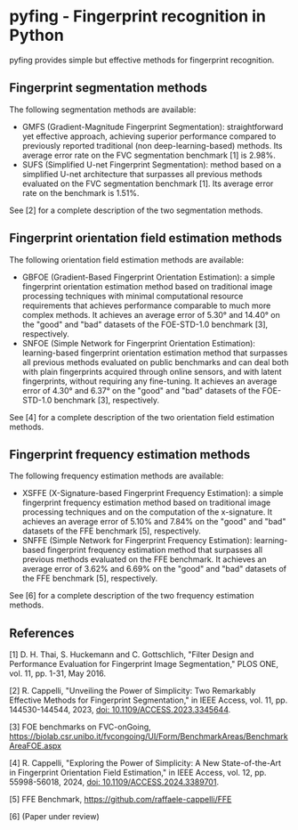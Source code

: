 # pyfing - Fingerprint recognition in Python

pyfing provides simple but effective methods for fingerprint recognition.

## Fingerprint segmentation methods
The following segmentation methods are available:
- GMFS (Gradient-Magnitude Fingerprint Segmentation): straightforward yet effective approach, achieving superior performance compared to previously reported traditional (non deep-learning-based) methods. Its average error rate on the FVC segmentation benchmark \[1\] is 2.98%.
- SUFS (Simplified U-net Fingerprint Segmentation): method based on a simplified U-net architecture that surpasses all previous methods evaluated on the FVC segmentation benchmark \[1\]. Its average error rate on the benchmark is 1.51%.

See \[2\] for a complete description of the two segmentation methods.


## Fingerprint orientation field estimation methods
The following orientation field estimation methods are available:
- GBFOE (Gradient-Based Fingerprint Orientation Estimation): a simple fingerprint orientation estimation method based on traditional image processing techniques with minimal computational resource requirements that achieves performance comparable to much more complex methods. It achieves an average error of 5.30° and 14.40°	on the "good" and "bad" datasets of the FOE-STD-1.0 benchmark \[3\], respectively.
- SNFOE (Simple Network for Fingerprint Orientation Estimation): learning-based fingerprint orientation estimation method that surpasses all previous methods evaluated on public benchmarks and can deal both with plain fingerprints acquired through online sensors, and with latent fingerprints, without requiring any fine-tuning. It achieves an average error of 4.30° and 6.37°	on the "good" and "bad" datasets of the FOE-STD-1.0 benchmark \[3\], respectively.

See \[4\] for a complete description of the two orientation field estimation methods.


## Fingerprint frequency estimation methods
The following frequency estimation methods are available:
- XSFFE (X-Signature-based Fingerprint Frequency Estimation): a simple fingerprint frequency estimation method based on traditional image processing techniques and on the computation of the x-signature. It achieves an average error of 5.10% and 7.84%	on the "good" and "bad" datasets of the FFE benchmark \[5\], respectively.
- SNFFE (Simple Network for Fingerprint Frequency Estimation): learning-based fingerprint frequency estimation method that surpasses all previous methods evaluated on the FFE benchmark. It achieves an average error of 3.62% and 6.69%	on the "good" and "bad" datasets of the FFE benchmark \[5\], respectively.

See \[6\] for a complete description of the two frequency estimation methods.


## References
\[1\] D. H. Thai, S. Huckemann and C. Gottschlich, "Filter Design and Performance Evaluation for Fingerprint Image Segmentation," PLOS ONE, vol. 11, pp. 1-31, May 2016.

\[2\] R. Cappelli, "Unveiling the Power of Simplicity: Two Remarkably Effective Methods for Fingerprint Segmentation," in IEEE Access, vol. 11, pp. 144530-144544, 2023, [doi: 10.1109/ACCESS.2023.3345644](https://doi.org/10.1109/ACCESS.2023.3345644).

\[3\] FOE benchmarks on FVC-onGoing, https://biolab.csr.unibo.it/fvcongoing/UI/Form/BenchmarkAreas/BenchmarkAreaFOE.aspx

\[4\] R. Cappelli, "Exploring the Power of Simplicity: A New State-of-the-Art in Fingerprint Orientation Field Estimation," in IEEE Access, vol. 12, pp. 55998-56018, 2024, [doi: 10.1109/ACCESS.2024.3389701](https://doi.org/10.1109/ACCESS.2024.3389701).

\[5\] FFE Benchmark, https://github.com/raffaele-cappelli/FFE

\[6\] (Paper under review)


